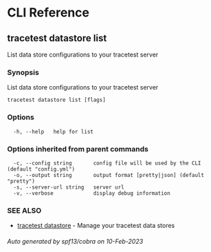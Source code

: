 # CLI Reference
## tracetest datastore list

List data store configurations to your tracetest server

### Synopsis

List data store configurations to your tracetest server

```
tracetest datastore list [flags]
```

### Options

```
  -h, --help   help for list
```

### Options inherited from parent commands

```
  -c, --config string       config file will be used by the CLI (default "config.yml")
  -o, --output string       output format [pretty|json] (default "pretty")
  -s, --server-url string   server url
  -v, --verbose             display debug information
```

### SEE ALSO

* [tracetest datastore](tracetest_datastore.md)	 - Manage your tracetest data stores

###### Auto generated by spf13/cobra on 10-Feb-2023
